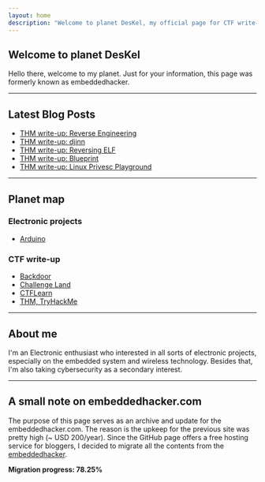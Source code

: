 ```yaml
---
layout: home
description: "Welcome to planet DesKel, my official page for CTF write-up, Electronic tutorial, review and etc."
---
```


## Welcome to planet DesKel

Hello there, welcome to my planet. Just for your information, this page was formerly known as embeddedhacker.

---

## Latest Blog Posts
<!-- BLOG-POST-LIST:START -->
- [THM write-up: Reverse Engineering](https://deskel.github.io/posts/thm/reverse-engineering)
- [THM write-up: djinn](https://deskel.github.io/posts/thm/djinn)
- [THM write-up: Reversing ELF](https://deskel.github.io/posts/thm/reversing-elf)
- [THM write-up: Blueprint](https://deskel.github.io/posts/thm/blueprint)
- [THM write-up: Linux Privesc Playground](https://deskel.github.io/posts/thm/linux-privesc-playground)
<!-- BLOG-POST-LIST:END -->

---

## Planet map

### Electronic projects
- [Arduino](https://deskel.github.io/arduino)

### CTF write-up
- [Backdoor](https://deskel.github.io/backdoor)
- [Challenge Land](https://deskel.github.io/challenge-land)
- [CTFLearn](https://deskel.github.io/ctflearn)
- [THM, TryHackMe](https://deskel.github.io/thm)

---

## About me

I'm an Electronic enthusiast who interested in all sorts of electronic projects, especially on the embedded system and wireless technology. Besides that, I'm also taking cybersecurity as a secondary interest.

---

## A small note on embeddedhacker.com

The purpose of this page serves as an archive and update for the embeddedhacker.com. The reason is the upkeep for the previous site was pretty high (~ USD 200/year). Since the GitHub page offers a free hosting service for bloggers, I decided to migrate all the contents from the [embeddedhacker](https://www.embeddedhacker.com).

**Migration progress: 78.25%**
